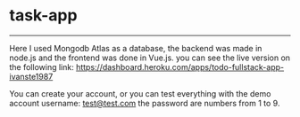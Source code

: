 # task-app
*************

Here I used Mongodb Atlas as a database,
the backend was made in node.js and the frontend was done in Vue.js.
you can see the live version on the following link:
https://dashboard.heroku.com/apps/todo-fullstack-app-ivanste1987

You can create your account,
or you can test everything with the demo account
username: test@test.com
the password are numbers from 1 to 9.


